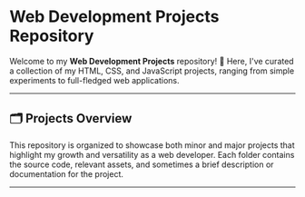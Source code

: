 # Web Development Projects Repository  

Welcome to my **Web Development Projects** repository! 🎉 Here, I've curated a collection of my HTML, CSS, and JavaScript projects, ranging from simple experiments to full-fledged web applications.  

---

## 🗂️ **Projects Overview**  

This repository is organized to showcase both minor and major projects that highlight my growth and versatility as a web developer. Each folder contains the source code, relevant assets, and sometimes a brief description or documentation for the project.  

---
